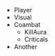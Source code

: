 <html>
  <head>
    <title></title>
    <link rel="stylesheet" type="text/css" href="global.css">
  </head>
  <body>
   <ul class="list">
     <li>Player</li>
     <li>Visual</li>
     <li>Coambat
              <ul class="sub-menu">
                <li>KillAura</li>
                <li>Criticals</li>
             </ul>
          </li>
     <li>Another</li>
    </ul>
     
     
   </body>
   </html>
